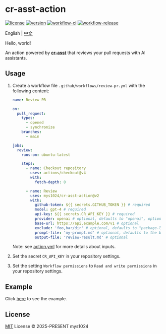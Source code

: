 # cr-asst-action

[![license](https://img.shields.io/github/license/mys1024/cr-asst-action)](./LICENSE)
[![version](https://img.shields.io/github/package-json/v/mys1024/cr-asst-action)](https://github.com/mys1024/cr-asst-action/releases)
[![workflow-ci](https://img.shields.io/github/actions/workflow/status/mys1024/cr-asst-action/ci.yml?label=ci)](https://github.com/mys1024/cr-asst-action/actions/workflows/ci.yml)
[![workflow-release](https://img.shields.io/github/actions/workflow/status/mys1024/cr-asst-action/release.yml?label=release)](https://github.com/mys1024/cr-asst-action/actions/workflows/release.yml)

English | [中文](./README.zh.md)

Hello, world!

An action powered by **[cr-asst](https://github.com/mys1024/cr-asst)** that reviews your pull requests with AI assistants.

## Usage

1. Create a workflow file `.github/workflows/review-pr.yml` with the following content:

   ```yml
   name: Review PR

   on:
     pull_request:
       types:
         - opened
         - synchronize
       branches:
         - main

   jobs:
     review:
       runs-on: ubuntu-latest

       steps:
         - name: Checkout repository
           uses: actions/checkout@v4
           with:
             fetch-depth: 0

         - name: Review
           uses: mys1024/cr-asst-action@v2
           with:
             github-token: ${{ secrets.GITHUB_TOKEN }} # required
             model: gpt-4 # required
             api-key: ${{ secrets.CR_API_KEY }} # required
             provider: openai # optional, defaults to "openai", options: "openai", "deepseek", "xai", "anthropic", "google"
             base-url: https://api.example.com/v1 # optional
             exclude: 'foo,bar/dir' # optional, defaults to "package-lock.json,pnpm-lock.yaml,yarn.lock"
             prompt-file: 'my-prompt.md' # optional, defaults to the builtin prompt "en"
             output-file: 'review-result.md' # optional
   ```

   Note: see [action.yml](./action.yml) for more details about inputs.

2. Set the secret `CR_API_KEY` in your repository settings.

3. Set the setting `Workflow permissions` to `Read and write permissions` in your repository settings.

## Example

Click [here](https://github.com/mys1024/cr-asst-action/pull/3#issuecomment-2745088468) to see the example.

## License

[MIT](./LICENSE) License &copy; 2025-PRESENT mys1024

